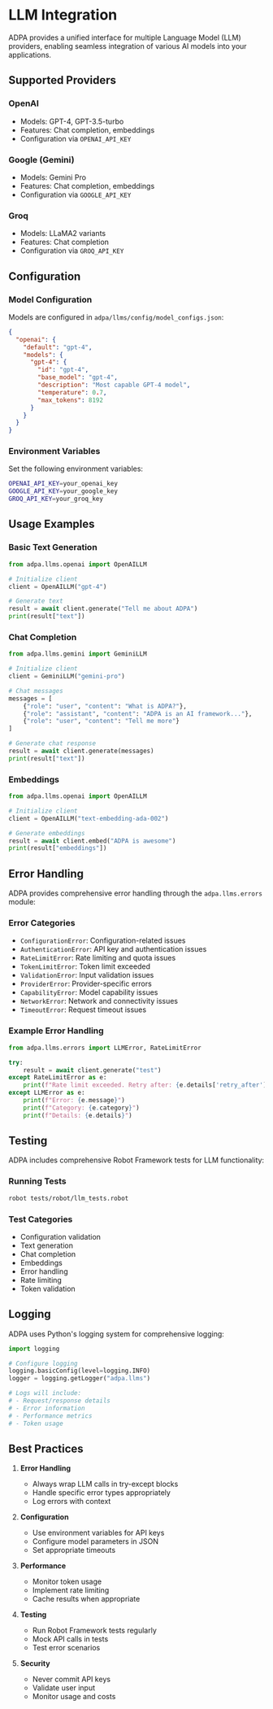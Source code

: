 # LLM Integration

ADPA provides a unified interface for multiple Language Model (LLM) providers, enabling seamless integration of various AI models into your applications.

## Supported Providers

### OpenAI
- Models: GPT-4, GPT-3.5-turbo
- Features: Chat completion, embeddings
- Configuration via `OPENAI_API_KEY`

### Google (Gemini)
- Models: Gemini Pro
- Features: Chat completion, embeddings
- Configuration via `GOOGLE_API_KEY`

### Groq
- Models: LLaMA2 variants
- Features: Chat completion
- Configuration via `GROQ_API_KEY`

## Configuration

### Model Configuration
Models are configured in `adpa/llms/config/model_configs.json`:

```json
{
  "openai": {
    "default": "gpt-4",
    "models": {
      "gpt-4": {
        "id": "gpt-4",
        "base_model": "gpt-4",
        "description": "Most capable GPT-4 model",
        "temperature": 0.7,
        "max_tokens": 8192
      }
    }
  }
}
```

### Environment Variables
Set the following environment variables:
```bash
OPENAI_API_KEY=your_openai_key
GOOGLE_API_KEY=your_google_key
GROQ_API_KEY=your_groq_key
```

## Usage Examples

### Basic Text Generation
```python
from adpa.llms.openai import OpenAILLM

# Initialize client
client = OpenAILLM("gpt-4")

# Generate text
result = await client.generate("Tell me about ADPA")
print(result["text"])
```

### Chat Completion
```python
from adpa.llms.gemini import GeminiLLM

# Initialize client
client = GeminiLLM("gemini-pro")

# Chat messages
messages = [
    {"role": "user", "content": "What is ADPA?"},
    {"role": "assistant", "content": "ADPA is an AI framework..."},
    {"role": "user", "content": "Tell me more"}
]

# Generate chat response
result = await client.generate(messages)
print(result["text"])
```

### Embeddings
```python
from adpa.llms.openai import OpenAILLM

# Initialize client
client = OpenAILLM("text-embedding-ada-002")

# Generate embeddings
result = await client.embed("ADPA is awesome")
print(result["embeddings"])
```

## Error Handling

ADPA provides comprehensive error handling through the `adpa.llms.errors` module:

### Error Categories
- `ConfigurationError`: Configuration-related issues
- `AuthenticationError`: API key and authentication issues
- `RateLimitError`: Rate limiting and quota issues
- `TokenLimitError`: Token limit exceeded
- `ValidationError`: Input validation issues
- `ProviderError`: Provider-specific errors
- `CapabilityError`: Model capability issues
- `NetworkError`: Network and connectivity issues
- `TimeoutError`: Request timeout issues

### Example Error Handling
```python
from adpa.llms.errors import LLMError, RateLimitError

try:
    result = await client.generate("test")
except RateLimitError as e:
    print(f"Rate limit exceeded. Retry after: {e.details['retry_after']} seconds")
except LLMError as e:
    print(f"Error: {e.message}")
    print(f"Category: {e.category}")
    print(f"Details: {e.details}")
```

## Testing

ADPA includes comprehensive Robot Framework tests for LLM functionality:

### Running Tests
```bash
robot tests/robot/llm_tests.robot
```

### Test Categories
- Configuration validation
- Text generation
- Chat completion
- Embeddings
- Error handling
- Rate limiting
- Token validation

## Logging

ADPA uses Python's logging system for comprehensive logging:

```python
import logging

# Configure logging
logging.basicConfig(level=logging.INFO)
logger = logging.getLogger("adpa.llms")

# Logs will include:
# - Request/response details
# - Error information
# - Performance metrics
# - Token usage
```

## Best Practices

1. **Error Handling**
   - Always wrap LLM calls in try-except blocks
   - Handle specific error types appropriately
   - Log errors with context

2. **Configuration**
   - Use environment variables for API keys
   - Configure model parameters in JSON
   - Set appropriate timeouts

3. **Performance**
   - Monitor token usage
   - Implement rate limiting
   - Cache results when appropriate

4. **Testing**
   - Run Robot Framework tests regularly
   - Mock API calls in tests
   - Test error scenarios

5. **Security**
   - Never commit API keys
   - Validate user input
   - Monitor usage and costs
